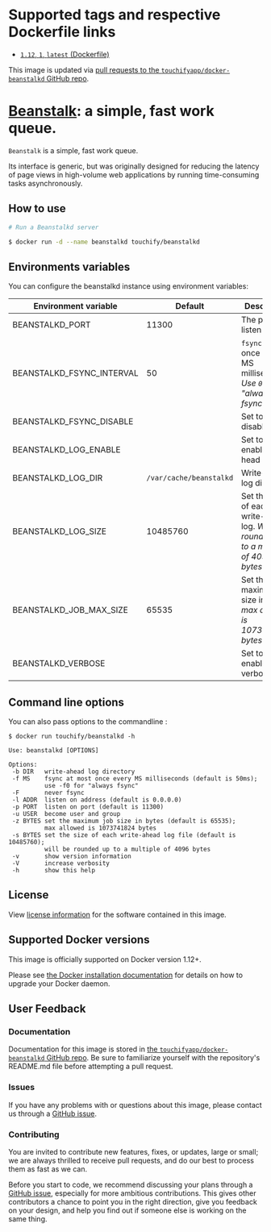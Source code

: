 # Supported tags and respective Dockerfile links

*  [`1.12`, `1`, `latest` (Dockerfile)](https://github.com/touchifyapp/docker-beanstalkd/blob/master/Dockerfile)

This image is updated via [pull requests to the `touchifyapp/docker-beanstalkd` GitHub repo](https://github.com/touchifyapp/docker-beanstalkd/pulls).

# [Beanstalk](https://beanstalkd.github.io/): a simple, fast work queue.

`Beanstalk` is a simple, fast work queue.

Its interface is generic, but was originally designed for reducing the latency of page views in high-volume web applications by running time-consuming tasks asynchronously.

## How to use

```bash
# Run a Beanstalkd server

$ docker run -d --name beanstalkd touchify/beanstalkd
```

## Environments variables

You can configure the beanstalkd instance using environment variables:

| Environment variable      | Default   | Description
| ------------------------- | --------- | ------------------------------
| BEANSTALKD_PORT           | 11300     | The port to listen on
| BEANSTALKD_FSYNC_INTERVAL | 50        | `fsync` at most once every MS milliseconds. *Use `0` for "always fsync"*
| BEANSTALKD_FSYNC_DISABLE  |           | Set to `1` to disable `fsync`
| BEANSTALKD_LOG_ENABLE     |           | Set to `1` to enable write-head log
| BEANSTALKD_LOG_DIR        | `/var/cache/beanstalkd` | Write-ahead log directory
| BEANSTALKD_LOG_SIZE       | 10485760  | Set the size of each write-ahead log. *Will be rounded up to a multiple of 4096 bytes*
| BEANSTALKD_JOB_MAX_SIZE   | 65535     | Set the maximum job size in bytes. *max allowed is 1073741824 bytes*
| BEANSTALKD_VERBOSE        |           | Set to `1` to enable verbosity

## Command line options

You can also pass options to the commandline :

```
$ docker run touchify/beanstalkd -h

Use: beanstalkd [OPTIONS]

Options:
 -b DIR   write-ahead log directory
 -f MS    fsync at most once every MS milliseconds (default is 50ms);
          use -f0 for "always fsync"
 -F       never fsync
 -l ADDR  listen on address (default is 0.0.0.0)
 -p PORT  listen on port (default is 11300)
 -u USER  become user and group
 -z BYTES set the maximum job size in bytes (default is 65535);
          max allowed is 1073741824 bytes
 -s BYTES set the size of each write-ahead log file (default is 10485760);
          will be rounded up to a multiple of 4096 bytes
 -v       show version information
 -V       increase verbosity
 -h       show this help
```

## License

View [license information](https://github.com/touchifyapp/docker-beanstalkd/blob/master/LICENSE) for the software contained in this image.

## Supported Docker versions

This image is officially supported on Docker version 1.12+.

Please see [the Docker installation documentation](https://docs.docker.com/installation/) for details on how to upgrade your Docker daemon.

## User Feedback

### Documentation

Documentation for this image is stored in [the `touchifyapp/docker-beanstalkd` GitHub repo](https://github.com/touchifyapp/docker-beanstalkd).
Be sure to familiarize yourself with the repository's README.md file before attempting a pull request.

### Issues

If you have any problems with or questions about this image, please contact us through a [GitHub issue](https://github.com/touchifyapp/docker-beanstalkd/issues).

### Contributing

You are invited to contribute new features, fixes, or updates, large or small; we are always thrilled to receive pull requests, and do our best to process them as fast as we can.

Before you start to code, we recommend discussing your plans through a [GitHub issue](https://github.com/touchifyapp/docker-beanstalkd/issues), especially for more ambitious contributions. This gives other contributors a chance to point you in the right direction, give you feedback on your design, and help you find out if someone else is working on the same thing.
